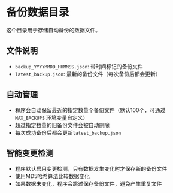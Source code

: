 # 备份数据目录

这个目录用于存储自动备份的数据文件。

## 文件说明

- `backup_YYYYMMDD_HHMMSS.json`: 带时间标记的备份文件
- `latest_backup.json`: 最新的备份文件（每次备份后都会更新）

## 自动管理

- 程序会自动保留最近的指定数量个备份文件（默认100个，可通过 `MAX_BACKUPS` 环境变量自定义）
- 超过指定数量的旧备份文件会被自动删除
- 每次成功备份后都会更新`latest_backup.json`

## 智能变更检测

- 程序默认启用变更检测，只有数据发生变化时才保存新的备份文件
- 使用MD5哈希算法比较数据变化
- 如果数据未变化，程序会跳过保存备份文件，避免产生重复文件
